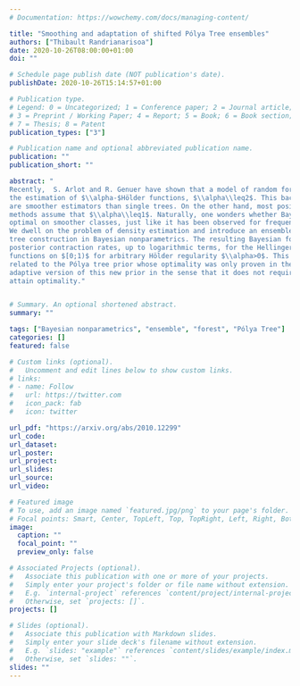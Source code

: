 ```yaml
---
# Documentation: https://wowchemy.com/docs/managing-content/

title: "Smoothing and adaptation of shifted Pólya Tree ensembles"
authors: ["Thibault Randrianarisoa"]
date: 2020-10-26T08:00:00+01:00
doi: ""

# Schedule page publish date (NOT publication's date).
publishDate: 2020-10-26T15:14:57+01:00

# Publication type.
# Legend: 0 = Uncategorized; 1 = Conference paper; 2 = Journal article;
# 3 = Preprint / Working Paper; 4 = Report; 5 = Book; 6 = Book section;
# 7 = Thesis; 8 = Patent
publication_types: ["3"]

# Publication name and optional abbreviated publication name.
publication: ""
publication_short: ""

abstract: "
Recently,  S. Arlot and R. Genuer have shown that a model of random forests outperforms its single-tree counterpart in 
the estimation of $\\alpha-$Hölder functions, $\\alpha\\leq2$. This backs up the idea that ensembles of tree estimators 
are smoother estimators than single trees. On the other hand, most positive optimality results on Bayesian tree-based 
methods assume that $\\alpha\\leq1$. Naturally, one wonders whether Bayesian counterparts of forest estimators are 
optimal on smoother classes, just like it has been observed for frequentist estimators for $\\alpha\\leq 2$.
We dwell on the problem of density estimation and introduce an ensemble estimator from the classical (truncated) Pólya 
tree construction in Bayesian nonparametrics. The resulting Bayesian forest estimator is shown to lead to optimal 
posterior contraction rates, up to logarithmic terms, for the Hellinger and $L^1$ distances on probability density 
functions on $[0;1)$ for arbitrary Hölder regularity $\\alpha>0$. This improves upon previous results for constructions 
related to the Pólya tree prior whose optimality was only proven in the case $\\alpha\\leq 1$. Also, we introduce an 
adaptive version of this new prior in the sense that it does not require the knowledge of $\\alpha$ to be defined and 
attain optimality."


# Summary. An optional shortened abstract.
summary: ""

tags: ["Bayesian nonparametrics", "ensemble", "forest", "Pólya Tree"]
categories: []
featured: false

# Custom links (optional).
#   Uncomment and edit lines below to show custom links.
# links:
# - name: Follow
#   url: https://twitter.com
#   icon_pack: fab
#   icon: twitter

url_pdf: "https://arxiv.org/abs/2010.12299"
url_code:
url_dataset:
url_poster:
url_project:
url_slides:
url_source:
url_video:

# Featured image
# To use, add an image named `featured.jpg/png` to your page's folder. 
# Focal points: Smart, Center, TopLeft, Top, TopRight, Left, Right, BottomLeft, Bottom, BottomRight.
image:
  caption: ""
  focal_point: ""
  preview_only: false

# Associated Projects (optional).
#   Associate this publication with one or more of your projects.
#   Simply enter your project's folder or file name without extension.
#   E.g. `internal-project` references `content/project/internal-project/index.md`.
#   Otherwise, set `projects: []`.
projects: []

# Slides (optional).
#   Associate this publication with Markdown slides.
#   Simply enter your slide deck's filename without extension.
#   E.g. `slides: "example"` references `content/slides/example/index.md`.
#   Otherwise, set `slides: ""`.
slides: ""
---
```

